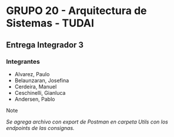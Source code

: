 # GRUPO 20 - Arquitectura de Sistemas - TUDAI

## Entrega Integrador 3

### Integrantes
- Alvarez, Paulo
- Belaunzaran, Josefina
- Cerdeira, Manuel
- Ceschinelli, Gianluca
- Andersen, Pablo


>[!note] 
 > _Se agrega archivo con export de Postman en carpeta Utils_
 > _con los endpoints de las consignas._

